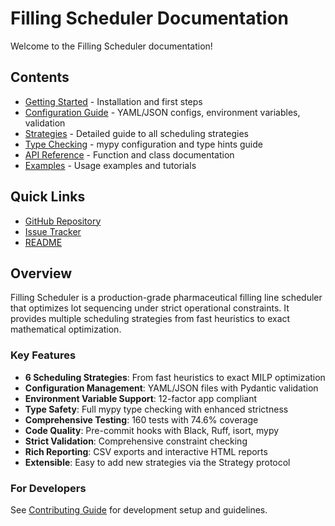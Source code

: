 # Filling Scheduler Documentation

Welcome to the Filling Scheduler documentation!

## Contents

- [Getting Started](getting_started.md) - Installation and first steps
- [Configuration Guide](configuration.md) - YAML/JSON configs, environment variables, validation
- [Strategies](strategies.md) - Detailed guide to all scheduling strategies
- [Type Checking](type_checking.md) - mypy configuration and type hints guide
- [API Reference](api_reference.md) - Function and class documentation
- [Examples](examples.md) - Usage examples and tutorials

## Quick Links

- [GitHub Repository](https://github.com/vikas-py/filling_scheduler)
- [Issue Tracker](https://github.com/vikas-py/filling_scheduler/issues)
- [README](../README.md)

## Overview

Filling Scheduler is a production-grade pharmaceutical filling line scheduler that optimizes lot sequencing under strict operational constraints. It provides multiple scheduling strategies from fast heuristics to exact mathematical optimization.

### Key Features

- **6 Scheduling Strategies**: From fast heuristics to exact MILP optimization
- **Configuration Management**: YAML/JSON files with Pydantic validation
- **Environment Variable Support**: 12-factor app compliant
- **Type Safety**: Full mypy type checking with enhanced strictness
- **Comprehensive Testing**: 160 tests with 74.6% coverage
- **Code Quality**: Pre-commit hooks with Black, Ruff, isort, mypy
- **Strict Validation**: Comprehensive constraint checking
- **Rich Reporting**: CSV exports and interactive HTML reports
- **Extensible**: Easy to add new strategies via the Strategy protocol

### For Developers

See [Contributing Guide](../CONTRIBUTING.md) for development setup and guidelines.
